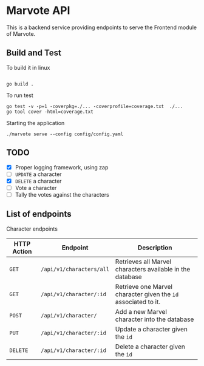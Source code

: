 # Marvote API

This is a backend service providing endpoints to serve the Frontend module of Marvote.

## Build and Test

To build it in linux

```shell

go build .

```

To run test

```
go test -v -p=1 -coverpkg=./... -coverprofile=coverage.txt  ./...
go tool cover -html=coverage.txt
```

Starting the application

```shell
./marvote serve --config config/config.yaml
```

## TODO

- [X] Proper logging framework, using zap
- [ ] `UPDATE` a character
- [X] `DELETE` a character
- [ ] Vote a character
- [ ] Tally the votes against the characters

## List of endpoints

Character endpoints

| HTTP Action | Endpoint    | Description|
|-------------|-------------|------------|
| `GET`       | `/api/v1/characters/all` | Retrieves all Marvel characters available in the database |
| `GET`       | `/api/v1/character/:id` | Retrieve one Marvel character given the `id` associated to it. |
| `POST`      | `/api/v1/character/` | Add a new Marvel character into the database |
| `PUT`       | `/api/v1/character/:id` | Update a character given the `id`|
| `DELETE`    | `/api/v1/character/:id` | Delete a character given the `id`|
